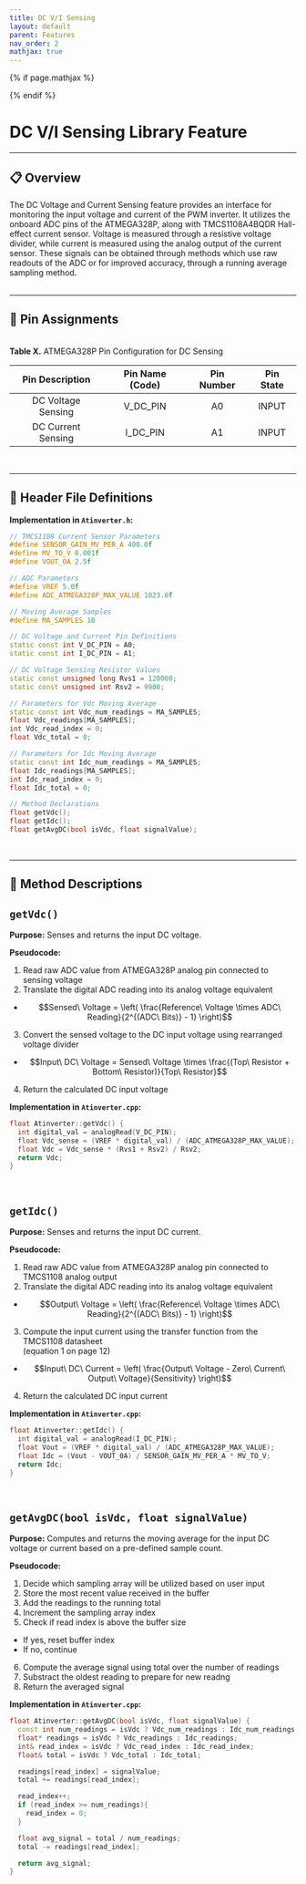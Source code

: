 ```yaml
---
title: DC V/I Sensing
layout: default
parent: Features
nav_order: 2
mathjax: true
---
```


<!-- To enable math equation formatting -->
{% if page.mathjax %}
  <!-- Polyfill for older browsers (optional) -->
  <script type="text/javascript" async 
    src="https://polyfill.io/v3/polyfill.min.js?features=es6">
  </script>

  <!-- MathJax v3 for LaTeX rendering -->
  <script type="text/javascript" async 
    id="MathJax-script" 
    src="https://cdn.jsdelivr.net/npm/mathjax@3/es5/tex-mml-chtml.js">
  </script>

  <!-- Custom MathJax Configuration -->
  <script type="text/javascript">
    MathJax = {
      tex: {
        inlineMath: [['$', '$'], ['\\(', '\\)']],
        displayMath: [['$$', '$$'], ['\\[', '\\]']],
      }
    };
  </script>
{% endif %}

# **DC V/I Sensing Library Feature**
---

## 📋 Overview

The DC Voltage and Current Sensing feature provides an interface for monitoring the input voltage and current of the PWM inverter. It utilizes the onboard ADC pins of the ATMEGA328P, along with TMCS1108A4BQDR Hall-effect current sensor. Voltage is measured through a resistive voltage divider, while current is measured using the analog output of the current sensor. These signals can be obtained through methods which use raw readouts of the ADC or for improved accuracy, through a running average sampling method.
<br>
<br>

---

## 📌 Pin Assignments

<br>

<div style="text-align: left;">
    <h7><b>Table X.</b> ATMEGA328P Pin Configuration for DC Sensing </h7>
</div>

| Pin Description    | Pin Name (Code) | Pin Number | Pin State |
|:------------------:|:---------------:|:----------:|:---------:|
| DC Voltage Sensing | V_DC_PIN        | A0         | INPUT     |
| DC Current Sensing | I_DC_PIN        | A1         | INPUT     |

<br>

---

## 📂 Header File Definitions

**Implementation in `Atinverter.h`:**
```cpp
// TMCS1108 Current Sensor Parameters
#define SENSOR_GAIN_MV_PER_A 400.0f
#define MV_TO_V 0.001f
#define VOUT_0A 2.5f

// ADC Parameters
#define VREF 5.0f
#define ADC_ATMEGA328P_MAX_VALUE 1023.0f

// Moving Average Samples
#define MA_SAMPLES 10

// DC Voltage and Current Pin Definitions
static const int V_DC_PIN = A0;
static const int I_DC_PIN = A1;

// DC Voltage Sensing Resistor Values
static const unsigned long Rvs1 = 120000;
static const unsigned int Rsv2 = 9900;

// Parameters for Vdc Moving Average
static const int Vdc_num_readings = MA_SAMPLES;
float Vdc_readings[MA_SAMPLES];
int Vdc_read_index = 0;
float Vdc_total = 0;

// Parameters for Idc Moving Average
static const int Idc_num_readings = MA_SAMPLES;
float Idc_readings[MA_SAMPLES];
int Idc_read_index = 0;
float Idc_total = 0;

// Method Declarations
float getVdc();
float getIdc();
float getAvgDC(bool isVdc, float signalValue);
```
<br>

---

## 📝 Method Descriptions

## `getVdc()`

**Purpose:** Senses and returns the input DC voltage.

**Pseudocode:**
1. Read raw ADC value from ATMEGA328P analog pin connected to sensing voltage
2. Translate the digital ADC reading into its analog voltage equivalent
- $$Sensed\ Voltage = \left( \frac{Reference\ Voltage \times ADC\ Reading}{2^{(ADC\ Bits)} - 1} \right)$$
3. Convert the sensed voltage to the DC input voltage using rearranged voltage divider
- $$Input\ DC\ Voltage = Sensed\ Voltage \times \frac{(Top\ Resistor + Bottom\ Resistor)}{Top\ Resistor}$$
4. Return the calculated DC input voltage

**Implementation in `Atinverter.cpp`:**
```cpp
float Atinverter::getVdc() {
  int digital_val = analogRead(V_DC_PIN);
  float Vdc_sense = (VREF * digital_val) / (ADC_ATMEGA328P_MAX_VALUE);
  float Vdc = Vdc_sense * (Rvs1 + Rsv2) / Rsv2;
  return Vdc;
}
```
<br>

## `getIdc()`

**Purpose:** Senses and returns the input DC current.

**Pseudocode:**
1. Read raw ADC value from ATMEGA328P analog pin connected to TMCS1108 analog output
2. Translate the digital ADC reading into its analog voltage equivalent
- $$Output\ Voltage = \left( \frac{Reference\ Voltage \times ADC\ Reading}{2^{(ADC\ Bits)} - 1} \right)$$
3. Compute the input current using the transfer function from the TMCS1108 datasheet\
(equation 1 on page 12)
- $$Input\ DC\ Current = \left( \frac{Output\ Voltage - Zero\ Current\ Output\ Voltage}{Sensitivity} \right)$$
4. Return the calculated DC input current

**Implementation in `Atinverter.cpp`:**
```cpp
float Atinverter::getIdc() {
  int digital_val = analogRead(I_DC_PIN);
  float Vout = (VREF * digital_val) / (ADC_ATMEGA328P_MAX_VALUE);
  float Idc = (Vout - VOUT_0A) / SENSOR_GAIN_MV_PER_A * MV_TO_V;
  return Idc;
}
```
<br>

## `getAvgDC(bool isVdc, float signalValue)`

**Purpose:** Computes and returns the moving average for the input DC voltage or current based on a pre-defined sample count.

**Pseudocode:**
1. Decide which sampling array will be utilized based on user input
2. Store the most recent value received in the buffer
3. Add the readings to the running total
4. Increment the sampling array index
5. Check if read index is above the buffer size
  - If yes, reset buffer index
  - If no, continue
6. Compute the average signal using total over the number of readings
7. Substract the oldest reading to prepare for new readng
8. Return the averaged signal

**Implementation in `Atinverter.cpp`:**
```cpp
float Atinverter::getAvgDC(bool isVdc, float signalValue) {
  const int num_readings = isVdc ? Vdc_num_readings : Idc_num_readings;
  float* readings = isVdc ? Vdc_readings : Idc_readings;
  int& read_index = isVdc ? Vdc_read_index : Idc_read_index;
  float& total = isVdc ? Vdc_total : Idc_total;

  readings[read_index] = signalValue;
  total += readings[read_index];

  read_index++;
  if (read_index >= num_readings){
    read_index = 0;
  } 

  float avg_signal = total / num_readings;
  total -= readings[read_index];

  return avg_signal;
}
```
